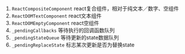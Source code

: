 

1. `ReactCompositeComponent` react复合组件，相对于纯文本／数字、空组件
2. `ReactDOMTextComponent` react文本组件
2. `ReactDOMEmptyComponent` react空组件
2. `_pendingCallbacks` 等待执行的回调函数队列
3. `_pendingStateQueue` 等待更新的state数据队列
4. `_pendingReplaceState` 标志某次更新是否为替换state